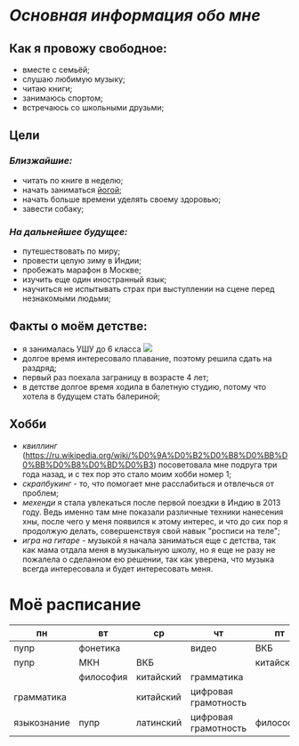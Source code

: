 # *Основная информация обо мне*
## **Как я провожу cвободное:**
   + вместе с семьёй;
   + слушаю любимую музыку;
   + читаю книги;
   + занимаюсь спортом;
   + встречаюсь со школьными друзьми;
## **Цели**
### *Близжайшие:*
   - читать по книге в неделю;
   - начать заниматься [йогой]( https://ru.wikipedia.org/wiki/%D0%99%D0%BE%D0%B3%D0%B0); 
   - начать больше времени уделять своему здоровью;
   - завести собаку;
### *На дальнейшее будущее:*
   - путешествовать по миру;
   - провести целую зиму в Индии;
   - пробежать марафон в Москве;
   - изучить еще один иностранный язык;
   - научиться не испытывать страх при выступлении на сцене перед незнакомыми людьми;
## **Факты о моём детстве:**
   - я занималась УШУ до 6 класса
   ![](https://upload.wikimedia.org/wikipedia/commons/4/47/%D0%9C%D0%B0%D1%81%D1%82%D0%B5%D1%80%D0%B0_%D0%A8%D0%BA%D0%BE%D0%BB%D1%8B_%D0%BA%D1%83%D0%BD%D0%B3-%D1%84%D1%83_%D0%B2_%D0%9E%D0%90%D0%AD_%28%D0%A5%D0%B0%D0%BD_%D0%B8_%D0%A2%D0%BE%D0%BD%D0%B8_%D0%A1%D1%8E%D1%8D%29.jpg)
   - долгое время интересовало плавание, поэтому решила сдать на раздряд; 
   - первый раз поехала заграницу в возрасте 4 лет;
   - в детстве долгое время ходила в балетную студию, потому что хотела в будущем стать балериной;
 ## **Хобби**
   - *квиллинг* (<https://ru.wikipedia.org/wiki/%D0%9A%D0%B2%D0%B8%D0%BB%D0%BB%D0%B8%D0%BD%D0%B3>) посоветовала мне подруга три года назад, и с тех пор это стало моим хобби номер 1; 
   - *скрапбукинг* - то, что помогает мне расслабиться и отвлечься от проблем;
   - *мехенди* я стала увлекаться после первой поездки в Индию в 2013 году. Ведь именно там мне показали различные техники нанесения хны, после чего у меня появился к этому интерес, и что до сих пор я продолжую делать, совершенствуя свой навык "росписи на теле";
   - *игра на гитаре* - музыкой я начала заниматься еще с детства, так как мама отдала меня в музыкальную школу, но я еще не разу не пожалела о сделанном ею решении, так как уверена, что музыка всегда интересовала и будет интересовать меня.
   # **Моё расписание**
   пн|вт|ср|чт|пт|сб
   ---|---|---|---|---|---
   пупр|фонетика|  |видео|ВКБ
   пупр|МКН|ВКБ|  |китайский
   |  |философия|китайский|грамматика|  |латинский
   грамматика| |китайский|цифровая грамотность
   языкознание|пупр|латинский|цифровая грамотность|философия
   
   

